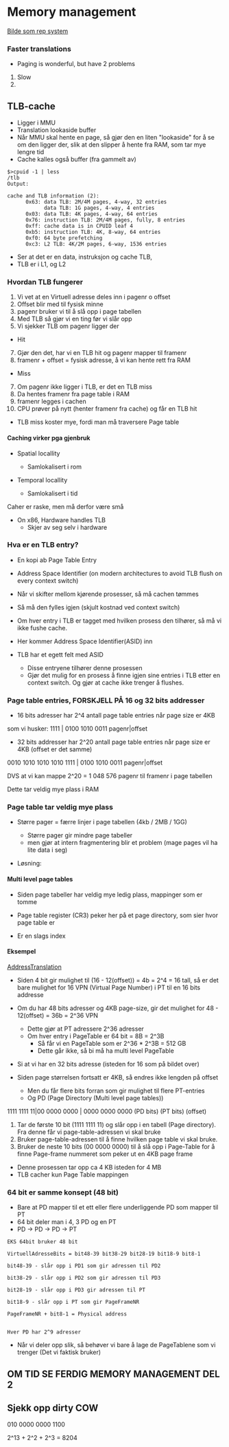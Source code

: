 # Memory management


[Bilde som rep system](https://gitlab.com/erikhje/iikos/-/raw/master/img/hw-2-addrspace.png)

### Faster translations

- Paging is wonderful, but have 2 problems
1. Slow
2. 


## TLB-cache
- Ligger i MMU
- Translation lookaside buffer
- Når MMU skal hente en page, så gjør den en liten "lookaside" for å se om den ligger der, slik at den slipper å hente fra RAM, som tar mye lengre tid
- Cache kalles også buffer (fra gammelt av)

```
$>cpuid -1 | less
/tlb
Output:

cache and TLB information (2):
      0x63: data TLB: 2M/4M pages, 4-way, 32 entries
            data TLB: 1G pages, 4-way, 4 entries
      0x03: data TLB: 4K pages, 4-way, 64 entries
      0x76: instruction TLB: 2M/4M pages, fully, 8 entries
      0xff: cache data is in CPUID leaf 4
      0xb5: instruction TLB: 4K, 8-way, 64 entries
      0xf0: 64 byte prefetching
      0xc3: L2 TLB: 4K/2M pages, 6-way, 1536 entries

```
- Ser at det er en data, instruksjon og cache TLB,
- TLB er i L1, og L2



### Hvordan TLB fungerer
1. Vi vet at en Virtuell adresse deles inn i pagenr o offset
2. Offset blir med til fysisk minne
3. pagenr bruker vi til å slå opp i page tabellen
4. Med TLB så gjør vi en ting før vi slår opp
5. Vi sjekker TLB om pagenr ligger der
- Hit
7. Gjør den det, har vi en TLB hit og pagenr mapper til framenr
8. framenr + offset = fysisk adresse, å vi kan hente rett fra RAM
- Miss
7. Om pagenr ikke ligger i TLB, er det en TLB miss
8. Da hentes framenr fra page table i RAM 
9. framenr legges i cachen
10. CPU prøver på nytt (henter framenr fra cache) og får en TLB hit

- TLB miss koster mye, fordi man må traversere Page table



#### Caching virker pga gjenbruk


- Spatial locallity
    - Samlokalisert i rom
    

- Temporal locallity
    - Samlokalisert i tid

Caher er raske, men må derfor være små

- On x86, Hardware handles TLB
    - Skjer av seg selv i hardware


### Hva er en TLB entry?
- En kopi ab Page Table Entry
- Address Space Identifier (on modern architectures to avoid TLB flush on every context switch)

- Når vi skifter mellom kjørende prosesser, så må cachen tømmes
- Så må den fylles igjen (skjult kostnad ved context switch)
- Om hver entry i TLB er tagget med hvilken prosess den tilhører, så må vi ikke fushe cache.
- Her kommer Address Space Identifier(ASID) inn
- TLB har et egett felt med ASID
    - Disse entryene tilhører denne prosessen
    - Gjør det mulig for en prosess å finne igjen sine entries i TLB etter en context switch. Og gjør at cache ikke trenger å flushes.



### Page table entries, FORSKJELL PÅ 16 og 32 bits addresser

- 16 bits adresser har 2^4 antall page table entries når page size er 4KB

som vi husker: 1111 | 0100 1010 0011
              pagenr|offset

- 32 bits addresser har 2^20 antall page table entries når page size er 4KB (offset er det samme)

0010 1010 1010 1010 1111 | 0100 1010 0011
                   pagenr|offset

DVS at vi kan mappe 2^20 = 1 048 576 pagenr til framenr i page tabellen

Dette tar veldig mye plass i RAM


### Page table tar veldig mye plass

- Større pager = færre linjer i page tabellen (4kb / 2MB / 1GG)
    - Større pager gir mindre page tabeller
    - men gjør at intern fragmentering blir et problem
    (mage pages vil ha lite data i seg)

- Løsning: 
#### Multi level page tables


- Siden page tabeller har veldig mye ledig plass, mappinger som er tomme

- Page table register (CR3) peker her på et page directory, som sier hvor page table er

- Er en slags index

#### Eksempel
[AddressTranslation](https://gitlab.com/erikhje/iikos/-/raw/master/img/addrtrans.png)
- Siden 4 bit gir mulighet til (16 - 12(offset)) = 4b = 2^4 = 16 tall, så er det bare mulighet for 16 VPN (Virtual Page Number) i PT til en 16 bits addresse

- Om du har 48 bits adresser og 4KB page-size, gir det mulighet for 48 - 12(offset) = 36b = 2^36 VPN 
    - Dette gjør at PT adressere 2^36  adresser
    - Om hver entry i PageTable er 64 bit = 8B = 2^3B
        - Så får vi en PageTable som er 2^36 * 2^3B = 512 GB
        - Dette går ikke, så bi må ha multi level PageTable

- Si at vi har en 32 bits adresse (isteden for 16 som på bildet over)
- Siden page størrelsen fortsatt er 4KB, så endres ikke lengden på offset
    - Men du får flere bits forran som gir mulighet til flere PT-entries
    - Og PD (Page Directory (Multi level page tables)) 

1111 1111 11|00 0000 0000 | 0000 0000 0000
(PD bits)       (PT bits)       (offset)

1. Tar de første 10 bit (1111 1111 11) og slår opp i en tabell (Page directory). Fra denne får vi page-table-adressen vi skal bruke
2. Bruker page-table-adressen til å finne hvilken page table vi skal bruke.
3. Bruker de neste 10 bits (00 0000 0000) til å slå opp i Page-Table for å finne Page-frame nummeret som peker ut en 4KB page frame

- Denne prosessen tar opp ca 4 KB isteden for 4 MB
- TLB cacher kun Page Table mappingen


### 64 bit er samme konsept (48 bit)
- Bare at PD mapper til et ett eller flere underliggende PD som mapper til PT
- 64 bit deler man i 4, 3 PD og en PT
- PD -> PD -> PD -> PT

```
EKS 64bit bruker 48 bit

VirtuellAdresseBits = bit48-39 bit38-29 bit28-19 bit18-9 bit8-1

bit48-39 - slår opp i PD1 som gir adressen til PD2

bit38-29 - slår opp i PD2 som gir adressen til PD3

bit28-19 - slår opp i PD3 gir adressen til PT

bit18-9 - slår opp i PT som gir PageFrameNR

PageFrameNR + bit8-1 = Physical address


Hver PD har 2^9 adresser

```

- Når vi deler opp slik, så behøver vi bare å lage de PageTablene som vi trenger (Det vi faktisk bruker)

## OM TID SE FERDIG MEMORY MANAGEMENT DEL 2

## Sjekk opp dirty COW





010 0000 0000 1100

2^13 + 2^2 + 2^3 = 8204


    


    